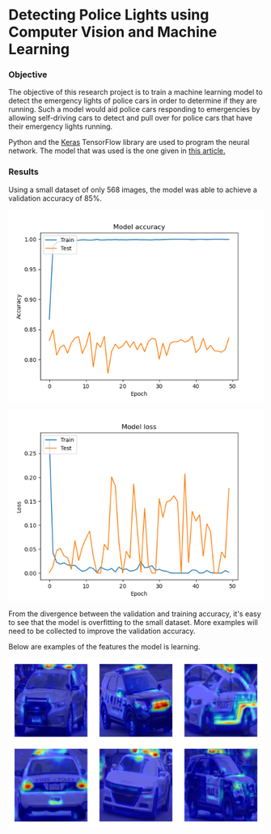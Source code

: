# Detecting Police Lights using Computer Vision and Machine Learning

### Objective
The objective of this research project is to train a machine learning model to detect the emergency lights of police cars in order to determine if they are running. Such a model would aid police cars responding to emergencies by allowing self-driving cars to detect and pull over for police cars that have their emergency lights running.

Python and the [Keras](https://keras.io/) TensorFlow library are used to program the neural network. The model that was used is the one given in [this article.](https://blog.keras.io/building-powerful-image-classification-models-using-very-little-data.html)

### Results

Using a small dataset of only 568 images, the model was able to achieve a validation accuracy of 85%.

![Validation accuracy](https://raw.githubusercontent.com/timothymatson/Senior-Research-Project/master/val_accuracy.png)

![Validation loss](https://raw.githubusercontent.com/timothymatson/Senior-Research-Project/master/val_loss.png)

From the divergence between the validation and training accuracy, it's easy to see that the model is overfitting to the small dataset. More examples will need to be collected to improve the validation accuracy.

Below are examples of the features the model is learning.

![Activation maps](https://raw.githubusercontent.com/timothymatson/Senior-Research-Project/master/activation_maps.png)
